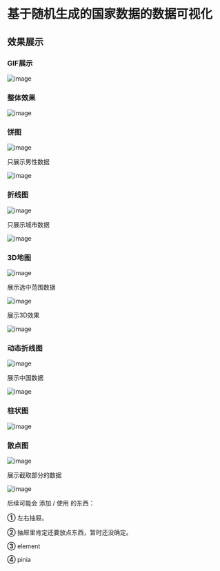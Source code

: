 # 基于随机生成的国家数据的数据可视化

## 效果展示

### GIF展示

![image](https://github.com/konipabai/data_visualization/blob/master/src/assets/image/show-gif.gif?raw=true)



### 整体效果

![image](https://github.com/konipabai/data_visualization/blob/master/src/assets/image/show-all.png?raw=true)



### 饼图

![image](https://github.com/konipabai/data_visualization/blob/master/src/assets/image/show-pie.png?raw=true)

只展示男性数据

![image](https://github.com/konipabai/data_visualization/blob/master/src/assets/image/show-pie-man.png?raw=true)



### 折线图

![image](https://github.com/konipabai/data_visualization/blob/master/src/assets/image/show-line.png?raw=true)

只展示城市数据

![image](https://github.com/konipabai/data_visualization/blob/master/src/assets/image/show-line-city.png?raw=true)



### 3D地图

![image](https://github.com/konipabai/data_visualization/blob/master/src/assets/image/show-map.png?raw=true)

展示选中范围数据

![image](https://github.com/konipabai/data_visualization/blob/master/src/assets/image/show-map-middle.png?raw=true)

展示3D效果

![image](https://github.com/konipabai/data_visualization/blob/master/src/assets/image/show-map-3D.png?raw=true)



### 动态折线图

![image](https://github.com/konipabai/data_visualization/blob/master/src/assets/image/show-linerace.png?raw=true)

展示中国数据

![image](https://github.com/konipabai/data_visualization/blob/master/src/assets/image/show-linerace-china.png?raw=true)



### 柱状图

![image](https://github.com/konipabai/data_visualization/blob/master/src/assets/image/show-bar.png?raw=true)



### 散点图

![image](https://github.com/konipabai/data_visualization/blob/master/src/assets/image/show-scatter.png?raw=true)

展示截取部分的数据

![image](https://github.com/konipabai/data_visualization/blob/master/src/assets/image/show-scatter-cut.png?raw=true)



后续可能会 添加 / 使用 的东西：

**①** 左右抽屉。

**②** 抽屉里肯定还要放点东西，暂时还没确定。

**③** element

**④** pinia
